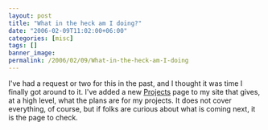 ```yaml
---
layout: post
title: "What in the heck am I doing?"
date: "2006-02-09T11:02:00+06:00"
categories: [misc]
tags: []
banner_image: 
permalink: /2006/02/09/What-in-the-heck-am-I-doing
---
```


I've had a request or two for this in the past, and I thought it was time I finally got around to it. I've added a new <a href="http://ray.camdenfamily.com/projects/projects.cfm">Projects</a> page to my site that gives, at a high level, what the plans are for my projects. It does not cover everything, of course, but if folks are curious about what is coming next, it is the page to check.